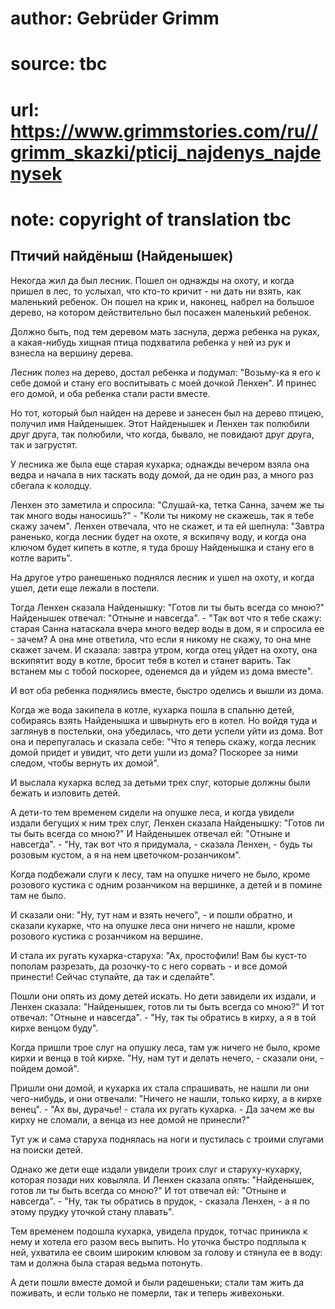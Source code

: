 # author: Gebrüder Grimm
# source: tbc
# url: https://www.grimmstories.com/ru//grimm_skazki/pticij_najdenys_najdenysek
# note: copyright of translation tbc

## Птичий найдёныш (Найденышек) 

Некогда жил да был лесник. Пошел он однажды на охоту, и когда пришел в
лес, то услыхал, что кто-то кричит - ни дать ни взять, как маленький
ребенок. Он пошел на крик и, наконец, набрел на большое дерево, на
котором действительно был посажен маленький ребенок.

Должно быть, под тем деревом мать заснула, держа ребенка на руках, а
какая-нибудь хищная птица подхватила ребенка у ней из рук и взнесла на
вершину дерева.

Лесник полез на дерево, достал ребенка и подумал: "Возьму-ка я его к
себе домой и стану его воспитывать с моей дочкой Ленхен". И принес его
домой, и оба ребенка стали расти вместе.

Но тот, который был найден на дереве и занесен был на дерево птицею,
получил имя Найденышек. Этот Найденышек и Ленхен так полюбили друг
друга, так полюбили, что когда, бывало, не повидают друг друга, так и
загрустят.

У лесника же была еще старая кухарка; однажды вечером взяла она ведра и
начала в них таскать воду домой, да не один раз, а много раз сбегала к
колодцу.

Ленхен это заметила и спросила: "Слушай-ка, тетка Санна, зачем же ты
так много воды наносишь?" - "Коли ты никому не скажешь, так я тебе
скажу зачем". Ленхен отвечала, что не скажет, и та ей шепнула: "Завтра
раненько, когда лесник будет на охоте, я вскипячу воду, и когда она
ключом будет кипеть в котле, я туда брошу Найденышка и стану его в котле
варить".

На другое утро ранешенько поднялся лесник и ушел на охоту, и когда ушел,
дети еще лежали в постели.

Тогда Ленхен сказала Найденышку: "Готов ли ты быть всегда со мною?"
Найденышек отвечал: "Отныне и навсегда". - "Так вот что я тебе скажу:
старая Санна натаскала вчера много ведер воды в дом, я и спросила ее -
зачем? А она мне ответила, что если я никому не скажу, то она мне скажет
зачем. И сказала: завтра утром, когда отец уйдет на охоту, она вскипятит
воду в котле, бросит тебя в котел и станет варить. Так встанем мы с
тобой поскорее, оденемся да и уйдем из дома вместе".

И вот оба ребенка поднялись вместе, быстро оделись и вышли из дома.

Когда же вода закипела в котле, кухарка пошла в спальню детей, собираясь
взять Найденышка и швырнуть его в котел. Но войдя туда и заглянув в
постельки, она убедилась, что дети успели уйти из дома. Вот она и
перепугалась и сказала себе: "Что я теперь скажу, когда лесник домой
придет и увидит, что дети ушли из дома? Поскорее за ними следом, чтобы
вернуть их домой".

И выслала кухарка вслед за детьми трех слуг, которые должны были бежать
и изловить детей.

А дети-то тем временем сидели на опушке леса, и когда увидели издали
бегущих к ним трех слуг, Ленхен сказала Найденышку: "Готов ли ты быть
всегда со мною?" И Найденышек отвечал ей: "Отныне и навсегда". -
"Ну, так вот что я придумала, - сказала Ленхен, - будь ты розовым
кустом, а я на нем цветочком-розанчиком".

Когда подбежали слуги к лесу, там на опушке ничего не было, кроме
розового кустика с одним розанчиком на вершинке, а детей и в помине там
не было.

И сказали они: "Ну, тут нам и взять нечего", - и пошли обратно, и
сказали кухарке, что на опушке леса они ничего не нашли, кроме розового
кустика с розанчиком на вершине.

И стала их ругать кухарка-старуха: "Ах, простофили! Вам бы куст-то
пополам разрезать, да розочку-то с него сорвать - и все домой принести!
Сейчас ступайте, да так и сделайте".

Пошли они опять из дому детей искать. Но дети завидели их издали, и
Ленхен сказала: "Найденышек, готов ли ты быть всегда со мною?" И тот
отвечал: "Отныне и навсегда". - "Ну, так ты обратись в кирху, а я в
той кирхе венцом буду".

Когда пришли трое слуг на опушку леса, там уж ничего не было, кроме
кирхи и венца в той кирхе. "Ну, нам тут и делать нечего, - сказали
они, - пойдем домой".

Пришли они домой, и кухарка их стала спрашивать, не нашли ли они
чего-нибудь, и они отвечали: "Ничего не нашли, только кирху, а в кирхе
венец". - "Ах вы, дурачье! - стала их ругать кухарка. - Да зачем же вы
кирху не сломали, а венца из нее домой не принесли?"

Тут уж и сама старуха поднялась на ноги и пустилась с троими слугами на
поиски детей.

Однако же дети еще издали увидели троих слуг и старуху-кухарку, которая
позади них ковыляла. И Ленхен сказала опять: "Найденышек, готов ли ты
быть всегда со мною?" И тот отвечал ей: "Отныне и навсегда". - "Ну,
так ты обратись в прудок, - сказала Ленхен, - а я по этому прудку
уточкой стану плавать".

Тем временем подошла кухарка, увидела прудок, тотчас приникла к нему и
хотела его разом весь выпить. Но уточка быстро подплыла к ней, ухватила
ее своим широким клювом за голову и стянула ее в воду: там и должна была
старая ведьма потонуть.

А дети пошли вместе домой и были радешеньки; стали там жить да поживать,
и если только не померли, так и теперь живехоньки.
